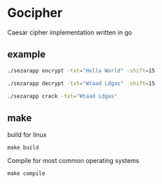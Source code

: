# Gocipher
Caesar cipher implementation written in go

## example
```bash
./sezarapp encrypt -txt="Hello World" -shift=15

./sezarapp decrypt -txt="Wtaad Ldgas" -shift=15

./sezarapp crack -txt="Wtaad Ldgas"
```
## make
build for linux
```
make build
```
Compile for most common operating systems
```
make compile
```
